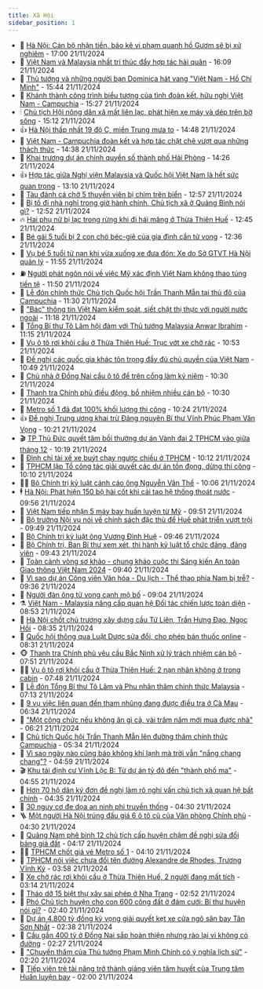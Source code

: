 ```yaml
---
title: Xã Hội
sidebar_position: 1
---
```


<!-- dantri-xa-hoi:START -->
- 🫣 [Hà Nội: Cán bộ nhận tiền, bảo kê vi phạm quanh hồ Gươm sẽ bị xử nghiêm](https://dantri.com.vn/xa-hoi/ha-noi-can-bo-nhan-tien-bao-ke-vi-pham-quanh-ho-guom-se-bi-xu-nghiem-20241120101543240.htm) - 17:00 21/11/2024
- 💼 [Việt Nam và Malaysia nhất trí thúc đẩy hợp tác hải quân](https://dantri.com.vn/xa-hoi/viet-nam-va-malaysia-nhat-tri-thuc-day-hop-tac-hai-quan-20241121230908386.htm) - 16:09 21/11/2024
- 🎊 [Thủ tướng và những người bạn Dominica hát vang &quot;Việt Nam - Hồ Chí Minh&quot;](https://dantri.com.vn/xa-hoi/thu-tuong-va-nhung-nguoi-ban-dominica-hat-vang-viet-nam-ho-chi-minh-20241121175126575.htm) - 15:44 21/11/2024
- 🙉 [Khánh thành công trình biểu tượng của tình đoàn kết, hữu nghị Việt Nam - Campuchia](https://dantri.com.vn/xa-hoi/khanh-thanh-cong-trinh-bieu-tuong-cua-tinh-doan-ket-huu-nghi-viet-nam-campuchia-20241121222714946.htm) - 15:27 21/11/2024
- 🕯 [Chủ tịch Hội nông dân xã mất liên lạc, phát hiện xe máy và dép trên bờ sông](https://dantri.com.vn/xa-hoi/chu-tich-hoi-nong-dan-xa-mat-lien-lac-phat-hien-xe-may-va-dep-tren-bo-song-20241121215132034.htm) - 15:12 21/11/2024
- 👍 [Hà Nội thấp nhất 19 độ C, miền Trung mưa to](https://dantri.com.vn/xa-hoi/ha-noi-thap-nhat-19-do-c-mien-trung-mua-to-20241121213537137.htm) - 14:48 21/11/2024
- 🤖 [Việt Nam - Campuchia đoàn kết và hợp tác chặt chẽ vượt qua những thách thức](https://dantri.com.vn/xa-hoi/viet-nam-campuchia-doan-ket-va-hop-tac-chat-che-vuot-qua-nhung-thach-thuc-20241121213814541.htm) - 14:38 21/11/2024
- 🙉 [Khai trương dự án chính quyền số thành phố Hải Phòng](https://dantri.com.vn/xa-hoi/khai-truong-du-an-chinh-quyen-so-thanh-pho-hai-phong-20241121211905718.htm) - 14:26 21/11/2024
- 👍 [Hợp tác giữa Nghị viện Malaysia và Quốc hội Việt Nam là hết sức quan trọng](https://dantri.com.vn/xa-hoi/hop-tac-giua-nghi-vien-malaysia-va-quoc-hoi-viet-nam-la-het-suc-quan-trong-20241121201028174.htm) - 13:10 21/11/2024
- 🗽 [Tàu đánh cá chở 5 thuyền viên bị chìm trên biển](https://dantri.com.vn/xa-hoi/tau-danh-ca-cho-5-thuyen-vien-bi-chim-tren-bien-20241121191950275.htm) - 12:57 21/11/2024
- 🗽 [Bị tố đi nhà nghỉ trong giờ hành chính, Chủ tịch xã ở Quảng Bình nói gì?](https://dantri.com.vn/xa-hoi/bi-to-di-nha-nghi-trong-gio-hanh-chinh-chu-tich-xa-o-quang-binh-noi-gi-20241121190539887.htm) - 12:52 21/11/2024
- 🔥 [Hai phụ nữ bị lạc trong rừng khi đi hái măng ở Thừa Thiên Huế](https://dantri.com.vn/xa-hoi/hai-phu-nu-bi-lac-trong-rung-khi-di-hai-mang-o-thua-thien-hue-20241121190214280.htm) - 12:45 21/11/2024
- 🦒 [Bé gái 5 tuổi bị 2 con chó béc-giê của gia đình cắn tử vong](https://dantri.com.vn/xa-hoi/be-gai-5-tuoi-bi-2-con-cho-bec-gie-cua-gia-dinh-can-tu-vong-20241121192515948.htm) - 12:36 21/11/2024
- 🧐 [Vụ bé 5 tuổi tử nạn khi vừa xuống xe đưa đón: Xe do Sở GTVT Hà Nội quản lý](https://dantri.com.vn/xa-hoi/vu-be-5-tuoi-tu-nan-khi-vua-xuong-xe-dua-don-xe-do-so-gtvt-ha-noi-quan-ly-20241121171143624.htm) - 11:55 21/11/2024
- ⛽️ [Người phát ngôn nói về việc Mỹ xác định Việt Nam không thao túng tiền tệ](https://dantri.com.vn/xa-hoi/nguoi-phat-ngon-noi-ve-viec-my-xac-dinh-viet-nam-khong-thao-tung-tien-te-20241121183828347.htm) - 11:50 21/11/2024
- 🚀 [Lễ đón chính thức Chủ tịch Quốc hội Trần Thanh Mẫn tại thủ đô của Campuchia](https://dantri.com.vn/xa-hoi/le-don-chinh-thuc-chu-tich-quoc-hoi-tran-thanh-man-tai-thu-do-cua-campuchia-20241121183024165.htm) - 11:30 21/11/2024
- 🦒 [&quot;Bác&quot; thông tin Việt Nam kiểm soát, siết chặt thị thực với người nước ngoài](https://dantri.com.vn/xa-hoi/bac-thong-tin-viet-nam-kiem-soat-siet-chat-thi-thuc-voi-nguoi-nuoc-ngoai-20241121180732556.htm) - 11:18 21/11/2024
- 🦅 [Tổng Bí thư Tô Lâm hội đàm với Thủ tướng Malaysia Anwar Ibrahim](https://dantri.com.vn/xa-hoi/tong-bi-thu-to-lam-hoi-dam-voi-thu-tuong-malaysia-anwar-ibrahim-20241121181450349.htm) - 11:15 21/11/2024
- 🚀 [Vụ ô tô rơi khỏi cầu ở Thừa Thiên Huế: Trục vớt xe chở rác](https://dantri.com.vn/xa-hoi/vu-o-to-roi-khoi-cau-o-thua-thien-hue-truc-vot-xe-cho-rac-20241121171521917.htm) - 10:53 21/11/2024
- 🦅 [Đề nghị các quốc gia khác tôn trọng đầy đủ chủ quyền của Việt Nam](https://dantri.com.vn/xa-hoi/de-nghi-cac-quoc-gia-khac-ton-trong-day-du-chu-quyen-cua-viet-nam-20241121172324871.htm) - 10:49 21/11/2024
- 🤠 [Chủ nhà ở Đồng Nai cẩu ô tô để trên cổng làm kỷ niệm](https://dantri.com.vn/xa-hoi/chu-nha-o-dong-nai-cau-o-to-de-tren-cong-lam-ky-niem-20241121163113520.htm) - 10:30 21/11/2024
- 💄 [Thanh tra Chính phủ điều động, bổ nhiệm nhiều cán bộ](https://dantri.com.vn/xa-hoi/thanh-tra-chinh-phu-dieu-dong-bo-nhiem-nhieu-can-bo-20241121165525850.htm) - 10:30 21/11/2024
- 🥷 [Metro số 1 đã đạt 100% khối lượng thi công](https://dantri.com.vn/xa-hoi/metro-so-1-da-dat-100-khoi-luong-thi-cong-20241121171829254.htm) - 10:24 21/11/2024
- 👍 [Đề nghị Trung ương khai trừ Đảng nguyên Bí thư Vĩnh Phúc Phạm Văn Vọng](https://dantri.com.vn/xa-hoi/de-nghi-trung-uong-khai-tru-dang-nguyen-bi-thu-vinh-phuc-pham-van-vong-20241121171610931.htm) - 10:21 21/11/2024
- 🎬 [TP Thủ Đức quyết tâm bồi thường dự án Vành đai 2 TPHCM vào giữa tháng 12](https://dantri.com.vn/xa-hoi/tp-thu-duc-quyet-tam-boi-thuong-du-an-vanh-dai-2-tphcm-vao-giua-thang-12-20241121164715362.htm) - 10:19 21/11/2024
- 🦒 [Đình chỉ tài xế xe buýt chạy ngược chiều ở TPHCM](https://dantri.com.vn/xa-hoi/dinh-chi-tai-xe-xe-buyt-chay-nguoc-chieu-o-tphcm-20241121170657113.htm) - 10:12 21/11/2024
- 🌊 [TPHCM lập Tổ công tác giải quyết các dự án tồn đọng, dừng thi công](https://dantri.com.vn/xa-hoi/tphcm-lap-to-cong-tac-giai-quyet-cac-du-an-ton-dong-dung-thi-cong-20241121164727125.htm) - 10:10 21/11/2024
- 🧑‍💻 [Bộ Chính trị kỷ luật cảnh cáo ông Nguyễn Văn Thể](https://dantri.com.vn/xa-hoi/bo-chinh-tri-ky-luat-canh-cao-ong-nguyen-van-the-20241121165816301.htm) - 10:06 21/11/2024
- 🕴 [Hà Nội: Phát hiện 150 bộ hài cốt khi cải tạo hệ thống thoát nước](https://dantri.com.vn/xa-hoi/ha-noi-phat-hien-150-bo-hai-cot-khi-cai-tao-he-thong-thoat-nuoc-20241121164713512.htm) - 09:56 21/11/2024
- 🤔 [Việt Nam tiếp nhận 5 máy bay huấn luyện từ Mỹ](https://dantri.com.vn/xa-hoi/viet-nam-tiep-nhan-5-may-bay-huan-luyen-tu-my-20241121164803329.htm) - 09:51 21/11/2024
- 💄 [Bộ trưởng Nội vụ nói về chính sách đặc thù để Huế phát triển vượt trội](https://dantri.com.vn/xa-hoi/bo-truong-noi-vu-noi-ve-chinh-sach-dac-thu-de-hue-phat-trien-vuot-troi-20241121162112922.htm) - 09:49 21/11/2024
- 🧠 [Bộ Chính trị kỷ luật ông Vương Đình Huệ](https://dantri.com.vn/xa-hoi/bo-chinh-tri-ky-luat-ong-vuong-dinh-hue-20241121164235792.htm) - 09:46 21/11/2024
- 🦣 [Bộ Chính trị, Ban Bí thư xem xét, thi hành kỷ luật tổ chức đảng, đảng viên](https://dantri.com.vn/xa-hoi/bo-chinh-tri-ban-bi-thu-xem-xet-thi-hanh-ky-luat-to-chuc-dang-dang-vien-20241121164235879.htm) - 09:43 21/11/2024
- 💫 [Toàn cảnh vòng sơ khảo - chung khảo cuộc thi Sáng kiến An toàn Giao thông Việt Nam 2024](https://dantri.com.vn/xa-hoi/toan-canh-vong-so-khao-chung-khao-cuoc-thi-sang-kien-an-toan-giao-thong-viet-nam-2024-20241121160919173.htm) - 09:40 21/11/2024
- 🚀 [Vì sao dự án Công viên Văn hóa - Du lịch - Thể thao phía Nam bị trễ?](https://dantri.com.vn/xa-hoi/vi-sao-du-an-cong-vien-van-hoa-du-lich-the-thao-phia-nam-bi-tre-20241121161506141.htm) - 09:36 21/11/2024
- 🤔 [Người đàn ông tử vong cạnh mộ bố](https://dantri.com.vn/xa-hoi/nguoi-dan-ong-tu-vong-canh-mo-bo-20241121154346135.htm) - 09:04 21/11/2024
- ⚗️ [Việt Nam - Malaysia nâng cấp quan hệ Đối tác chiến lược toàn diện](https://dantri.com.vn/xa-hoi/viet-nam-malaysia-nang-cap-quan-he-doi-tac-chien-luoc-toan-dien-20241121155307657.htm) - 08:53 21/11/2024
- 🫶 [Hà Nội chốt chủ trương xây dựng cầu Tứ Liên, Trần Hưng Đạo, Ngọc Hồi](https://dantri.com.vn/xa-hoi/ha-noi-chot-chu-truong-xay-dung-cau-tu-lien-tran-hung-dao-ngoc-hoi-20241121145045192.htm) - 08:35 21/11/2024
- 🌮 [Quốc hội thông qua Luật Dược sửa đổi, cho phép bán thuốc online](https://dantri.com.vn/xa-hoi/quoc-hoi-thong-qua-luat-duoc-sua-doi-cho-phep-ban-thuoc-online-20241121145635437.htm) - 08:31 21/11/2024
- 🐵 [Thanh tra Chính phủ yêu cầu Bắc Ninh xử lý trách nhiệm cán bộ](https://dantri.com.vn/xa-hoi/thanh-tra-chinh-phu-yeu-cau-bac-ninh-xu-ly-trach-nhiem-can-bo-20241121144438332.htm) - 07:51 21/11/2024
- 🧑‍🏫 [Vụ ô tô rơi khỏi cầu ở Thừa Thiên Huế: 2 nạn nhân không ở trong cabin](https://dantri.com.vn/xa-hoi/vu-o-to-roi-khoi-cau-o-thua-thien-hue-2-nan-nhan-khong-o-trong-cabin-20241121120810971.htm) - 07:48 21/11/2024
- 💫 [Lễ đón Tổng Bí thư Tô Lâm và Phu nhân thăm chính thức Malaysia](https://dantri.com.vn/xa-hoi/le-don-tong-bi-thu-to-lam-va-phu-nhan-tham-chinh-thuc-malaysia-20241121141346240.htm) - 07:13 21/11/2024
- 🦩 [9 vụ việc liên quan đến tham nhũng đang được điều tra ở Cà Mau](https://dantri.com.vn/xa-hoi/9-vu-viec-lien-quan-den-tham-nhung-dang-duoc-dieu-tra-o-ca-mau-20241121110823131.htm) - 06:34 21/11/2024
- 🦄 [&quot;Một công chức nếu không ăn gì cả, vài trăm năm mới mua được nhà&quot;](https://dantri.com.vn/xa-hoi/mot-cong-chuc-neu-khong-an-gi-ca-vai-tram-nam-moi-mua-duoc-nha-20241121130725262.htm) - 06:21 21/11/2024
- 💂 [Chủ tịch Quốc hội Trần Thanh Mẫn lên đường thăm chính thức Campuchia](https://dantri.com.vn/xa-hoi/chu-tich-quoc-hoi-tran-thanh-man-len-duong-tham-chinh-thuc-campuchia-20241120222058036.htm) - 05:34 21/11/2024
- 💄 [Vì sao ngày nào cũng báo không khí lạnh mà trời vẫn &quot;nắng chang chang&quot;?](https://dantri.com.vn/xa-hoi/vi-sao-ngay-nao-cung-bao-khong-khi-lanh-ma-troi-van-nang-chang-chang-20241121114825831.htm) - 04:59 21/11/2024
- 🎬 [Khu tái định cư Vĩnh Lộc B: Từ dự án tỷ đô đến &quot;thành phố ma&quot;](https://dantri.com.vn/xa-hoi/khu-tai-dinh-cu-vinh-loc-b-tu-du-an-ty-do-den-thanh-pho-ma-20241117201021463.htm) - 04:55 21/11/2024
- 👀 [Hơn 70 hộ dân ký đơn đề nghị làm rõ nghi vấn chủ tịch xã quan hệ bất chính](https://dantri.com.vn/xa-hoi/hon-70-ho-dan-ky-don-de-nghi-lam-ro-nghi-van-chu-tich-xa-quan-he-bat-chinh-20241121104825732.htm) - 04:35 21/11/2024
- 💃 [30 nguy cơ đe dọa an ninh phi truyền thống](https://dantri.com.vn/xa-hoi/30-nguy-co-de-doa-an-ninh-phi-truyen-thong-20241121110805977.htm) - 04:30 21/11/2024
- 🪜 [Một người Hà Nội trúng đấu giá 6 ô tô cũ của Văn phòng Chính phủ](https://dantri.com.vn/xa-hoi/mot-nguoi-ha-noi-trung-dau-gia-6-o-to-cu-cua-van-phong-chinh-phu-20241121112033694.htm) - 04:30 21/11/2024
- 📝 [Quảng Nam phê bình 12 chủ tịch cấp huyện chậm đề nghị sửa đổi bảng giá đất](https://dantri.com.vn/xa-hoi/quang-nam-phe-binh-12-chu-tich-cap-huyen-cham-de-nghi-sua-doi-bang-gia-dat-20241121100428642.htm) - 04:17 21/11/2024
- 🧑‍💻 [TPHCM chốt giá vé Metro số 1](https://dantri.com.vn/xa-hoi/tphcm-chot-gia-ve-metro-so-1-20241121110452055.htm) - 04:10 21/11/2024
- 👺 [TPHCM nói việc chưa đổi tên đường Alexandre de Rhodes, Trương Vĩnh Ký](https://dantri.com.vn/xa-hoi/tphcm-noi-viec-chua-doi-ten-duong-alexandre-de-rhodes-truong-vinh-ky-20241121101133067.htm) - 03:58 21/11/2024
- 🌮 [Xe chở rác rơi khỏi cầu ở Thừa Thiên Huế, 2 người đang mất tích](https://dantri.com.vn/xa-hoi/xe-cho-rac-roi-khoi-cau-o-thua-thien-hue-2-nguoi-dang-mat-tich-20241121092844286.htm) - 03:14 21/11/2024
- 🤭 [Tháo dỡ 15 biệt thự xây sai phép ở Nha Trang](https://dantri.com.vn/xa-hoi/thao-do-15-biet-thu-xay-sai-phep-o-nha-trang-20241120173020079.htm) - 02:52 21/11/2024
- 💪 [Phó Chủ tịch huyện cho con 600 công đất ở đám cưới: Bí thư huyện nói gì?](https://dantri.com.vn/xa-hoi/pho-chu-tich-huyen-cho-con-600-cong-dat-o-dam-cuoi-bi-thu-huyen-noi-gi-20241120163939831.htm) - 02:40 21/11/2024
- 🧰 [Dự án 4.800 tỷ đồng kỳ vọng giải quyết kẹt xe cửa ngõ sân bay Tân Sơn Nhất](https://dantri.com.vn/xa-hoi/du-an-4800-ty-dong-ky-vong-giai-quyet-ket-xe-cua-ngo-san-bay-tan-son-nhat-20241116164553929.htm) - 02:38 21/11/2024
- 🤡 [Cầu gần 400 tỷ ở Đồng Nai sắp hoàn thiện nhưng rào lại vì không có đường](https://dantri.com.vn/xa-hoi/cau-gan-400-ty-o-dong-nai-sap-hoan-thien-nhung-rao-lai-vi-khong-co-duong-20241119215051311.htm) - 02:27 21/11/2024
- 🦆 [&quot;Chuyến thăm của Thủ tướng Phạm Minh Chính có ý nghĩa lịch sử&quot;](https://dantri.com.vn/xa-hoi/chuyen-tham-cua-thu-tuong-pham-minh-chinh-co-y-nghia-lich-su-20241121090647857.htm) - 02:20 21/11/2024
- 🦍 [Tiếp viên trẻ tài năng trở thành giảng viên tâm huyết của Trung tâm Huấn luyện bay](https://dantri.com.vn/xa-hoi/tiep-vien-tre-tai-nang-tro-thanh-giang-vien-tam-huyet-cua-trung-tam-huan-luyen-bay-20241121074541165.htm) - 02:00 21/11/2024<!-- dantri-xa-hoi:END -->

